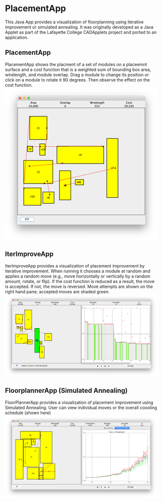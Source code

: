# PlacementApp
This Java App provides a visualization of floorplanning using iterative improvement or simulated annealing.
It was originally developed as a Java Applet as part of the Lafayette College CADApplets project and ported to an application.

## PlacementApp
PlacementApp shows the placment of a set of modules on a placeemnt surface and a cost function that is a weighted sum of bounding box area, wirelength, and module overlap.  Drag a module to change its position or
click on a module to rotate it 90 degrees.  Then observe the effect on the cost function.
![Iterative Improvement Screenshot](https://github.com/jnestor/PlacementApp/blob/master/PlacementApp.png)

## IterImproveApp
IterImproveApp provides a visualization of placement improvement by iterative improvement.
When running it chooses a module at random and applies a random move (e.g., move horizontally or vertically by a random amount, rotate, or flip).  If the cost function is reduced as a result, the move is accepted.
If not, the move is reversed.  Move attempts are shown on the right hand pane; accepted moves are shaded green.
![Iterative Improvement Screenshot](https://github.com/jnestor/PlacementApp/blob/master/IterImproveApp.png)

## FloorplannerApp (Simulated Annealing)
FloorPlannerApp provides a visualization of placement improvement using Simulated
Annealing.  User can view individual moves or the overall coooling schedule (shown here)
![Simulated Annealing Screenshot](https://github.com/jnestor/PlacementApp/blob/master/FloorplannerApp.png)
